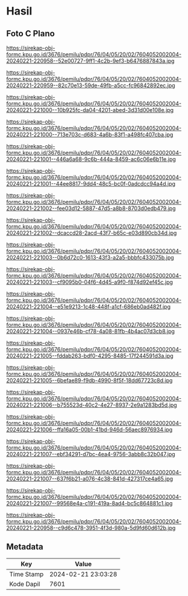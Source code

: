 # Hasil

## Foto C Plano

https://sirekap-obj-formc.kpu.go.id/3676/pemilu/pdpr/76/04/05/20/02/7604052002004-20240221-220958--52e00727-9ff1-4c2b-9ef3-b6476887843a.jpg

https://sirekap-obj-formc.kpu.go.id/3676/pemilu/pdpr/76/04/05/20/02/7604052002004-20240221-220959--82c70e13-59de-49fb-a5cc-fc96842892ec.jpg

https://sirekap-obj-formc.kpu.go.id/3676/pemilu/pdpr/76/04/05/20/02/7604052002004-20240221-221000--10b925fc-da04-4201-abed-3d31d00e108e.jpg

https://sirekap-obj-formc.kpu.go.id/3676/pemilu/pdpr/76/04/05/20/02/7604052002004-20240221-221000--713e703c-d683-4a6b-83f1-a498fc407cba.jpg

https://sirekap-obj-formc.kpu.go.id/3676/pemilu/pdpr/76/04/05/20/02/7604052002004-20240221-221001--446a6a68-9c6b-444a-8459-ac6c06e6b11e.jpg

https://sirekap-obj-formc.kpu.go.id/3676/pemilu/pdpr/76/04/05/20/02/7604052002004-20240221-221001--44ee8817-9dd4-48c5-bc0f-0adcdcc94a4d.jpg

https://sirekap-obj-formc.kpu.go.id/3676/pemilu/pdpr/76/04/05/20/02/7604052002004-20240221-221002--fee03d12-5887-47d5-a8b8-8703d0edb479.jpg

https://sirekap-obj-formc.kpu.go.id/3676/pemilu/pdpr/76/04/05/20/02/7604052002004-20240221-221002--dcaccd28-2acd-43f7-b65c-e03d890cb34d.jpg

https://sirekap-obj-formc.kpu.go.id/3676/pemilu/pdpr/76/04/05/20/02/7604052002004-20240221-221003--0b6d72c0-1613-43f3-a2a5-bbbfc433075b.jpg

https://sirekap-obj-formc.kpu.go.id/3676/pemilu/pdpr/76/04/05/20/02/7604052002004-20240221-221003--cf9095b0-04f6-4d45-a9f0-f874d92ef45c.jpg

https://sirekap-obj-formc.kpu.go.id/3676/pemilu/pdpr/76/04/05/20/02/7604052002004-20240221-221004--e51e9213-1c48-448f-a1cf-686eb0ad482f.jpg

https://sirekap-obj-formc.kpu.go.id/3676/pemilu/pdpr/76/04/05/20/02/7604052002004-20240221-221004--0937e46b-cf78-4a08-81fb-4b4ac07d3cb8.jpg

https://sirekap-obj-formc.kpu.go.id/3676/pemilu/pdpr/76/04/05/20/02/7604052002004-20240221-221005--fddab263-bdf0-4295-8485-17f244591d3a.jpg

https://sirekap-obj-formc.kpu.go.id/3676/pemilu/pdpr/76/04/05/20/02/7604052002004-20240221-221005--6befae89-f9db-4990-8f5f-18dd67723c8d.jpg

https://sirekap-obj-formc.kpu.go.id/3676/pemilu/pdpr/76/04/05/20/02/7604052002004-20240221-221006--b755523d-40c2-4e27-8937-2e9a1283bd5d.jpg

https://sirekap-obj-formc.kpu.go.id/3676/pemilu/pdpr/76/04/05/20/02/7604052002004-20240221-221006--ffa16a05-00b1-41bd-946d-56aec8976934.jpg

https://sirekap-obj-formc.kpu.go.id/3676/pemilu/pdpr/76/04/05/20/02/7604052002004-20240221-221007--ebf34291-d7bc-4ea4-9756-3abb8c32b047.jpg

https://sirekap-obj-formc.kpu.go.id/3676/pemilu/pdpr/76/04/05/20/02/7604052002004-20240221-221007--637f6b21-a076-4c38-841d-427317ce4a65.jpg

https://sirekap-obj-formc.kpu.go.id/3676/pemilu/pdpr/76/04/05/20/02/7604052002004-20240221-221007--99568e4a-c191-419a-8ad4-bc5c864881c1.jpg

https://sirekap-obj-formc.kpu.go.id/3676/pemilu/pdpr/76/04/05/20/02/7604052002004-20240221-220958--c9d6c478-3951-4f3d-980a-5d9fd60d612b.jpg


## Metadata

| Key        | Value               |
| ---------- | ------------------- |
| Time Stamp | 2024-02-21 23:03:28 |
| Kode Dapil | 7601                |



